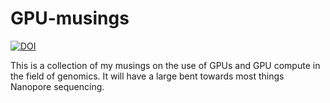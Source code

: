 # GPU-musings

[![DOI](https://zenodo.org/badge/DOI/10.5281/zenodo.5005787.svg)](https://doi.org/10.5281/zenodo.5005787)

This is a collection of my musings on the use of GPUs and GPU compute in the field of genomics. It will have a large bent towards most things Nanopore sequencing.
